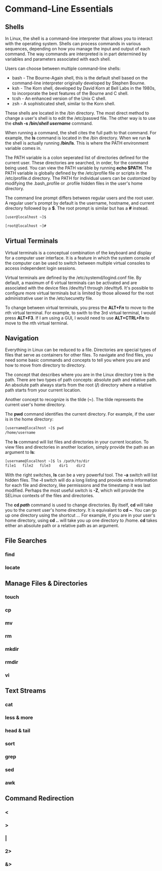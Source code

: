 # Command-Line Essentials

## Shells

In Linux, the shell is a command-line interpreter that allows you to interact
 with the operating system. Shells can process commands in various sequences,
 depending on how you manage the input and output of each command. The way
 commands are interpreted is in part determined by variables and parameters
 associated with each shell.

Users can choose between multiple command-line shells:

+ bash - The Bourne-Again shell, this is the default shell based on the
 command-line interpreter originally developed by Stephen Bourne.
+ ksh - The Korn shell, developed by David Korn at Bell Labs in the 1980s,
 to incorporate the best features of the Bourne and C shell.
+ tcsh - An enhanced version of the Unix C shell.
+ zsh - A sophisticated shell, similar to the Korn shell.

These shells are located in the /bin directory. The most direct method to change
 a user's shell is to edit the /etc/passwd file. The other way is to use the 
 __chsh -s /bin/*shell* *username*__ command.

When running a command, the shell cites the full path to that command. For
 example, the __ls__ command is located in the /bin directory. When we run
 __ls__ the shell is actually running __/bin/ls__. This is where the PATH
 environment variable comes in.

The PATH variable is a colon seperated list of directories defined for the current user.
 These directories are searched, in order, for the command being used. You can
 view the PATH variable by running __echo $PATH__. The PATH variable is globally
 defined by the /etc/profile file or scripts in the /etc/profile.d directory.
 The PATH for individual users can be customized by modifying the .bash\_profile
 or .profile hidden files in the user's home directory.

The command line prompt differs between regular users and the root user. A 
 regular user's prompt by default is the username, hostname, and current directory
 followed by a __$__. The root prompt is similar but has a __#__ instead.

```bash
[user@localhost ~]$

[root@localhost ~]#
```

## Virtual Terminals

Virtual terminals is a conceptual combination of the keyboard and display for a 
 computer user interface. It is a feature in which the system console of the 
 computer can be used to switch between multiple virtual consoles to access
 independent login sessions.

Virtual terminals are defined by the /etc/systemd/logind.conf file. By default,
 a maximum of 6 virtual terminals can be activated and are associated with the
 device files /dev/tty1 through /dev/tty6. It's possible to configure more
 virtual terminals but is limited by those allowed for the root administrative
 user in the /etc/securetty file.

To change between virtual terminals, you press the __ALT+F*n*__ to move to the
 *n*th virtual terminal. For example, to swith to the 3rd virtual terminal, I
 would press **ALT+F3**. If I am using a GUI, I would need to use
 __ALT+CTRL+F*n*__ to move to the *n*th virtual terminal.

## Navigation

Everything in Linux can be reduced to a file. Directories are special types
 of files that serve as containers for other files. To navigate and find
 files, you need some basic commands and concepts to tell you where you are
 and how to move from directory to directory.

The concept that describes where you are in the Linux directory tree is the path.
 There are two types of path concepts: absolute path and relative path. An
 absolute path always starts from the root (__/__) directory where a relative
 path starts from your current location.

Another concept to recognize is the tilde (__~__). The tilde represents the 
 current user's home directory.

The __pwd__ command identifies the current directory. For example, if the user
 is in the home directory:

```bash
[username@localhost ~]$ pwd
/home/username
```

The __ls__ command will list files and directories in your current location.
 To view files and directories in another location, simply provide the path as
 an argument to __ls__:

```bash
[username@localhost ~]$ ls /path/to/dir
file1   file2   file3    dir1    dir2
```

With the right switches, __ls__ can be a very powerful tool. The __-a__ switch
 will list hidden files. The __-l__ switch will do a long listing and provide
 extra information for each file and directory, like permissions and the 
 timestamp it was last modified. Perhaps the most useful switch is __-Z__, which
 will provide the SELinux contexts of the files and directories.

The __cd *path*__ command is used to change directories. By itself, __cd__ will take
 you to the current user's home directory. It is equivalant to __cd ~__. You can 
 go up one directory using the shortcut *..*. For example, if you are in your 
 user's home directory, using __cd ..__ will take you up one directory to /home.
 __cd__ takes either an absolute path or a relative path as an argument.

## File Searches

### find

### locate


## Manage Files & Directories

### touch

### cp

### mv

### rm

### mkdir

### rmdir

### vi


## Text Streams

### cat

### less & more

### head & tail

### sort

### grep

### sed

### awk


## Command Redirection

### <

### >

### |

### 2>

### &>

